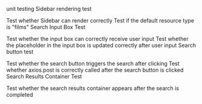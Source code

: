 unit testing
Sidebar rendering test


Test whether Sidebar can render correctly
Test if the default resource type is "films"
Search Input Box Test


Test whether the input box can correctly receive user input
Test whether the placeholder in the input box is updated correctly after user input
Search button test


Test whether the search button triggers the search after clicking
Test whether axios.post is correctly called after the search button is clicked
Search Results Container Test


Test whether the search results container appears after the search is completed